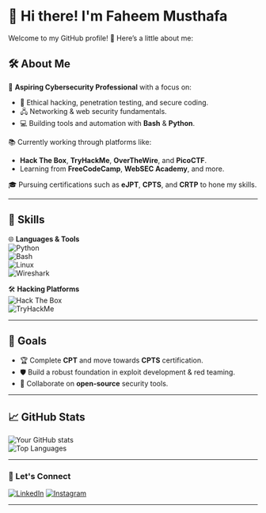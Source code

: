 # 👋 Hi there! I'm Faheem Musthafa  

Welcome to my GitHub profile! 🚀 Here’s a little about me:  

## 🛠️ About Me  
🎯 **Aspiring Cybersecurity Professional** with a focus on:  
- 🔐 Ethical hacking, penetration testing, and secure coding.  
- 🖧 Networking & web security fundamentals.  
- 💻 Building tools and automation with **Bash** & **Python**.  

📚 Currently working through platforms like:  
- **Hack The Box**, **TryHackMe**, **OverTheWire**, and **PicoCTF**.  
- Learning from **FreeCodeCamp**, **WebSEC Academy**, and more.  

🎓 Pursuing certifications such as **eJPT**, **CPTS**, and **CRTP** to hone my skills.  

---

## 🚀 Skills  
🌐 **Languages & Tools**  
![Python](https://img.shields.io/badge/Python-3776AB?style=for-the-badge&logo=python&logoColor=white)  
![Bash](https://img.shields.io/badge/Bash-4EAA25?style=for-the-badge&logo=gnu-bash&logoColor=white)  
![Linux](https://img.shields.io/badge/Linux-FCC624?style=for-the-badge&logo=linux&logoColor=black)  
![Wireshark](https://img.shields.io/badge/Wireshark-1679A7?style=for-the-badge&logo=wireshark&logoColor=white)  

🛠️ **Hacking Platforms**  
![Hack The Box](https://img.shields.io/badge/Hack%20The%20Box-9FEF00?style=for-the-badge&logo=hackthebox&logoColor=black)  
![TryHackMe](https://img.shields.io/badge/TryHackMe-212C42?style=for-the-badge&logo=tryhackme&logoColor=white)  

---

## 🎯 Goals  
- 🏆 Complete **CPT** and move towards **CPTS** certification.  
- 🛡️ Build a robust foundation in exploit development & red teaming.  
- 🚀 Collaborate on **open-source** security tools.  

---

## 📈 GitHub Stats  
![Your GitHub stats](https://github-readme-stats.vercel.app/api?username=Faheem-Musthafa&show_icons=true&theme=radical)  
![Top Languages](https://github-readme-stats.vercel.app/api/top-langs/?username=Faheem-Musthafa&layout=compact&theme=radical)  

---

### 🔗 Let's Connect  
[![LinkedIn](https://img.shields.io/badge/LinkedIn-0A66C2?style=for-the-badge&logo=linkedin&logoColor=white)](https://www.linkedin.com/in/faheem-musthafa-c-p-17794a281/) 
[![Instagram](https://img.shields.io/badge/Instagram-E4405F?style=for-the-badge&logo=instagram&logoColor=white)](https://instagram.com/Faheem_cp)

---

<!---
Faheem-Musthafa/Faheem-Musthafa is a ✨ special ✨ repository because its `README.md` (this file) appears on your GitHub profile.
You can click the Preview link to take a look at your changes.
--->



